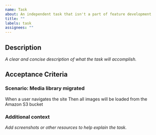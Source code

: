 ```yaml
---
name: Task
about: An independent task that isn't a part of feature development
title: ""
labels: task
assignees: ""
---
```


## Description

_A clear and concise description of what the task will accomplish._

## Acceptance Criteria

### Scenario: Media library migrated

When a user navigates the site
Then all images will be loaded from the Amazon S3 bucket

### Additional context

_Add screenshots or other resources to help explain the task._
